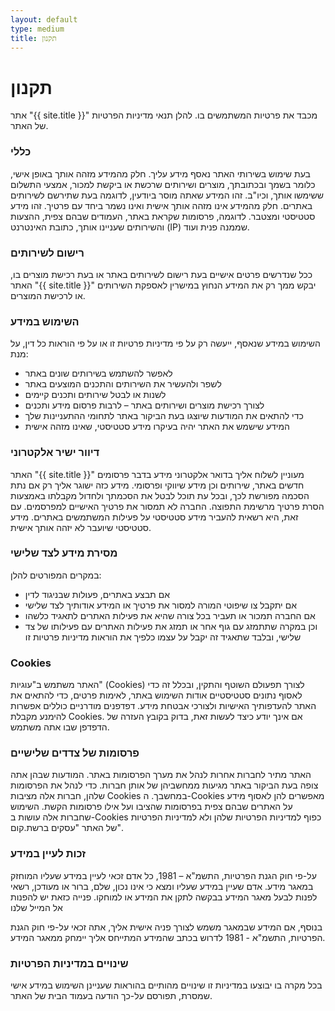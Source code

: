 ```yaml
---
layout: default
type: medium
title: תקנון
---
```


# תקנון

אתר "{{ site.title }}" מכבד את פרטיות המשתמשים בו. 
להלן תנאי מדיניות הפרטיות של האתר.

### כללי
בעת שימוש בשירותי האתר נאסף מידע עליך. חלק מהמידע מזהה אותך באופן אישי, כלומר בשמך ובכתובתך, מוצרים ושירותים שרכשת או ביקשת למכור, אמצעי התשלום ששימשו אותך, וכיו"ב. זהו המידע שאתה מוסר ביודעין, לדוגמה בעת שתירשם לשירותים באתרים. חלק מהמידע אינו מזהה אותך אישית ואינו נשמר ביחד עם פרטיך. זהו מידע סטטיסטי ומצטבר. לדוגמה, פרסומות שקראת באתר, העמודים שבהם צפית, ההצעות והשירותים שעניינו אותך, כתובת האינטרנט (IP) שממנה פנית ועוד.

### רישום לשירותים
ככל שנדרשים פרטים אישיים בעת רישום לשירותים באתר או בעת רכישת מוצרים בו, האתר "{{ site.title }}"  יבקש ממך רק את המידע הנחוץ במישרין לאספקת השירותים או לרכישת המוצרים.

### השימוש במידע
השימוש במידע שנאסף, ייעשה רק על פי מדיניות פרטיות זו או על פי הוראות כל דין, על מנת:
* לאפשר להשתמש בשירותים שונים באתר
* לשפר ולהעשיר את השירותים והתכנים המוצעים באתר
* לשנות או לבטל שירותים ותכנים קיימים
* לצורך רכישת מוצרים ושירותים באתר – לרבות פרסום מידע ותכנים
* כדי להתאים את המודעות שיוצגו בעת הביקור באתר לתחומי ההתעניינות שלך
* המידע שישמש את האתר יהיה בעיקרו מידע סטטיסטי, שאינו מזהה אישית

### דיוור ישיר אלקטרוני
האתר "{{ site.title }}" מעוניין לשלוח אליך בדואר אלקטרוני מידע בדבר פרסומים חדשים באתר, שירותים וכן מידע שיווקי ופרסומי.
מידע כזה ישוגר אליך רק אם נתת הסכמה מפורשת לכך, ובכל עת תוכל לבטל את הסכמתך ולחדול מקבלתו באמצעות הסרת פרטיך מרשימת התפוצה.
החברה לא תמסור את פרטיך האישיים למפרסמים. עם זאת, היא רשאית להעביר מידע סטטיסטי על פעילות המשתמשים באתרים.
מידע סטטיסטי שיועבר לא יזהה אותך אישית.

### מסירת מידע לצד שלישי
במקרים המפורטים להלן:
* אם תבצע באתרים, פעולות שבניגוד לדין
* אם יתקבל צו שיפוטי המורה למסור את פרטיך או המידע אודותיך לצד שלישי
* אם החברה תמכור או תעביר בכל צורה שהיא את פעילות האתרים לתאגיד כלשהו
* וכן במקרה שתתמזג עם גוף אחר או תמזג את פעילות האתרים עם פעילותו של צד שלישי, ובלבד שתאגיד זה יקבל על עצמו כלפיך את הוראות מדיניות פרטיות זו
 
### Cookies
האתר משתמש ב"עוגיות" (Cookies) לצורך תפעולם השוטף והתקין, ובכלל זה כדי לאסוף נתונים סטטיסטיים אודות השימוש באתר, לאימות פרטים, כדי להתאים את האתר להעדפותיך האישיות ולצורכי אבטחת מידע.
דפדפנים מודרניים כוללים אפשרות להימנע מקבלת Cookies. אם אינך יודע כיצד לעשות זאת, בדוק בקובץ העזרה של הדפדפן שבו אתה משתמש.

### פרסומות של צדדים שלישיים
האתר מתיר לחברות אחרות לנהל את מערך הפרסומות באתר. המודעות שבהן אתה צופה בעת הביקור באתר מגיעות ממחשביהן של אותן חברות. כדי לנהל את הפרסומות שלהן, חברות אלה מציבות Cookies במחשבך. ה-Cookies מאפשרים להן לאסוף מידע על האתרים שבהם צפית בפרסומות שהציבו ועל אילו פרסומות הקשת. השימוש שחברות אלה עושות ב-Cookies כפוף למדיניות הפרטיות שלהן ולא למדיניות הפרטיות של האתר "עסקים ברשת.קום".

### זכות לעיין במידע
על-פי חוק הגנת הפרטיות, התשמ"א – 1981, כל אדם זכאי לעיין במידע שעליו המוחזק במאגר מידע. אדם שעיין במידע שעליו ומצא כי אינו נכון, שלם, ברור או מעודכן, רשאי לפנות לבעל מאגר המידע בבקשה לתקן את המידע או למוחקו.
פנייה כזאת יש להפנות אל המייל שלנו

בנוסף, אם המידע שבמאגר משמש לצורך פניה אישית אליך, אתה זכאי על-פי חוק הגנת הפרטיות, התשמ"א - 1981 לדרוש בכתב שהמידע המתייחס אליך יימחק ממאגר המידע.

### שינויים במדיניות הפרטיות
בכל מקרה בו יבוצעו במדיניות זו שינויים מהותיים בהוראות שעניינן השימוש במידע אישי שמסרת, תפורסם על-כך הודעה בעמוד הבית של האתר.

